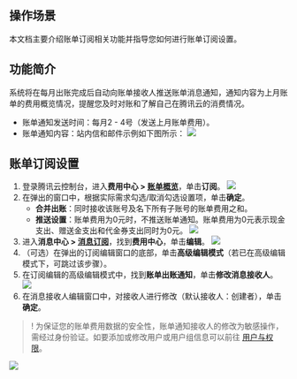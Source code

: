## 操作场景
本文档主要介绍账单订阅相关功能并指导您如何进行账单订阅设置。

## 功能简介
系统将在每月出账完成后自动向账单接收人推送账单消息通知，通知内容为上月账单的费用概览情况，提醒您及时对账和了解自己在腾讯云的消费情况。

- 账单通知发送时间：每月2 - 4号（发送上月账单费用）。
- 账单通知内容：站内信和邮件示例如下图所示：
![](https://main.qcloudimg.com/raw/16edad6045dbecbf4061e789d36586f6.png)


## 账单订阅设置

1. 登录腾讯云控制台，进入**费用中心 > [账单概览](https://console.cloud.tencent.com/expense/bill/overview)**，单击**订阅**。
![](https://qcloudimg.tencent-cloud.cn/raw/32b4e2a4f0c9c9452cd13cf4b7fad65e.png)
2. 在弹出的窗口中，根据实际需求勾选/取消勾选设置项，单击**确定**。
	- **合并出账**：同时接收该账号及名下所有子账号的账单费用之和。
	- **推送设置**：账单费用为0元时，不推送账单通知。账单费用为0元表示现金支出、赠送金支出和代金券支出同时为0元。
![](https://qcloudimg.tencent-cloud.cn/raw/8eeaacf48aa2da2b4d72fd2bdd80eeef.png)
3. 进入**消息中心 > [消息订阅](https://console.cloud.tencent.com/message/subscription)**，找到**费用中心**，单击**编辑**。
![](https://qcloudimg.tencent-cloud.cn/raw/c7fc01b7a91ca114919e9ced1d930061.png)
4. （可选）在弹出的订阅编辑窗口的底部，单击**高级编辑模式**（若已在高级编辑模式下，可跳过该步骤）。
5. 在订阅编辑的高级编辑模式中，找到**账单出账通知**，单击**修改消息接收人**。
![](https://qcloudimg.tencent-cloud.cn/raw/5a95a9bfd4594feb17869ad06878891e.png)
6. 在消息接收人编辑窗口中，对接收人进行修改（默认接收人：创建者），单击**确定**。
>! 为保证您的账单费用数据的安全性，账单通知接收人的修改为敏感操作，需经过身份验证。如要添加或修改用户或用户组信息可以前往 [用户与权限](https://console.cloud.tencent.com/cam)。
>
![](https://main.qcloudimg.com/raw/7d2dfde3842fb5ebde016e38fbbaff5b.png)

